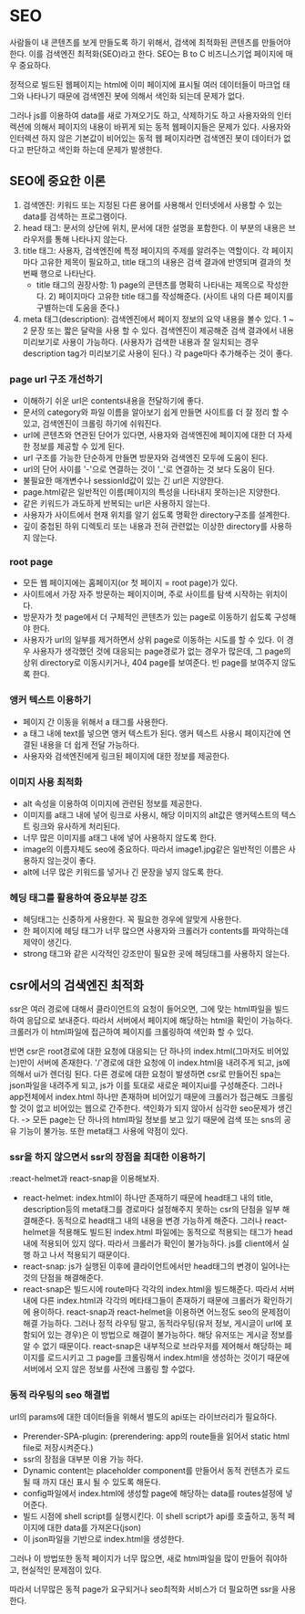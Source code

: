 # SEO

사람들이 내 콘텐츠를 보게 만들도록 하기 위해서, 검색에 최적화된 콘텐츠를 만들어야 한다. 이를 검색엔진 최적화(SEO)라고 한다. SEO는 B to C 비즈니스기업 페이지에 매우 중요하다. 

정적으로 빌드된 웹페이지는 html에 이미 페이지에 표시될 여러 데이터들이 마크업 태그와 나타나기 때문에 검색엔진 봇에 의해서 색인화 되는데 문제가 없다.

그러나 js를 이용하여 data를 새로 가져오기도 하고, 삭제하기도 하고 사용자와의 인터렉션에 의해서 페이지의 내용이 바뀌게 되는 동적 웹페이지들은 문제가 있다. 사용자와 인터렉션 하지 않은 기본값이 비어있는 동적 웹 페이지라면 검색엔진 봇이 데이터가 없다고 판단하고 색인화 하는데 문제가 발생한다.

## SEO에 중요한 이론

1. 검색엔진: 키워드 또는 지정된 다른 용어를 사용해서 인터넷에서 사용할 수 있는 data를 검색하는 프로그램이다.
2. head 태그: 문서의 상단에 위치, 문서에 대한 설명을 포함한다. 이 부분의 내용은 브라우저를 통해 나타나지 않는다. 
3. title 태그: 사용자, 검색엔진에 특정 페이지의 주제를 알려주는 역할이다. 각 페이지마다 고유한 제목이 필요하고, title 태그의 내용은 검색 결과에 반영되며 결과의 첫번째 행으로 나타난다.
   * title 태그의 권장사항: 1) page의 콘텐츠를 명확히 나타내는 제목으로 작성한다. 2) 페이지마다 고유한 title 태그를 작성해준다. (사이트 내의 다른 페이지를 구별하는데 도움을 준다.)
4. meta 태그(description): 검색엔진에서 페이지 정보의 요약 내용을 볼수 있다. 1 ~ 2 문장 또는 짧은 달락을 사용 할 수 있다. 검색엔진이 제공해준 검색 결과에서 내용 미리보기로 사용이 가능하다. (사용자가 검색한 내용과 잘 일치되는 경우 description tag가 미리보기로 사용이 된다.) 각 page마다 추가해주는 것이 좋다.

### page url 구조 개선하기

* 이해하기 쉬운 url은 contents내용을 전달하기에 좋다.
* 문서의 category와 파일 이름을 알아보기 쉽게 만들면 사이트를 더 잘 정리 할 수 있고, 검색엔진이 크롤링 하기에 쉬워진다.
* url에 콘텐츠와 연관된 단어가 있다면, 사용자와 검색엔진에 페이지에 대한 더 자세한 정보를 제공할 수 있게 된다.
* url 구조를 가능한 단순하게 만들면 방문자와 검색엔진 모두에 도움이 된다.
* url의 단어 사이를 '-'으로 연결하는 것이 '_'로 연결하는 것 보다 도움이 된다.
* 불필요한 매개변수나 sessionId값이 있는 긴 url은 지양한다.
* page.html같은 일반적인 이름(페이지의 특성을 나타내지 못하는)은 지양한다.
* 같은 키워드가 과도하게 반복되는 url은 사용하지 않는다.
* 사용자가 사이트에서 현재 위치를 알기 쉽도록 명확한 directory구조를 설계한다.
* 깊이 중첩된 하위 디렉토리 또는 내용과 전혀 관련없는 이상한 directory를 사용하지 않는다.

### root page

* 모든 웹 페이지에는 홈페이지(or 첫 페이지 = root page)가 있다.
* 사이트에서 가장 자주 방문하는 페이지이며, 주로 사이트를 탐색 시작하는 위치이다.
* 방문자가 첫 page에서 더 구체적인 콘텐츠가 있는 page로 이동하기 쉽도록 구성해야 한다.
* 사용자가 url의 일부를 제거하면서 상위 page로 이동하는 시도를 할 수 있다. 이 경우 사용자가 생각했던 것에 대응되는 page경로가 없는 경우가 많은데, 그 page의 상위 directory로 이동시키거나, 404 page를 보여준다. 빈 page를 보여주지 않도록 한다.

### 앵커 텍스트 이용하기

* 페이지 간 이동을 위해서 a 태그를 사용한다.
* a 태그 내에 text를 넣으면 앵커 텍스트가 된다. 앵커 텍스트 사용시 페이지간에 연결된 내용을 더 쉽게 전달 가능하다.
* 사용자와 검색엔진에게 링크된 페이지에 대한 정보를 제공한다.

### 이미지 사용 최적화

* alt 속성을 이용하여 이미지에 관련된 정보를 제공한다.
* 이미지를 a태그 내에 넣어 링크로 사용시, 해당 이미지의 alt값은 앵커텍스트의 텍스트 링크와 유사하게 처리된다.
* 너무 많은 이미지를 a태그 내에 넣어 사용하지 않도록 한다.
* image의 이름자체도 seo에 중요하다. 따라서 image1.jpg같은 일반적인 이름은 사용하지 않는것이 좋다.
* alt에 너무 많은 키워드를 넣거나 긴 문장을 넣지 않도록 한다.

### 헤딩 태그를 활용하여 중요부분 강조

* 헤딩태그는 신중하게 사용한다. 꼭 필요한 경우에 알맞게 사용한다.
* 한 페이지에 헤딩 태그가 너무 많으면 사용자와 크롤러가 contents를 파악하는데 제약이 생긴다.
* strong 태그와 같은 시각적인 강조만이 필요한 곳에 헤딩태그를 사용하지 않는다.



## csr에서의 검색엔진 최적화

ssr은 여러 경로에 대해서 클라이언트의 요청이 들어오면, 그에 맞는 html파일을 빌드하여 응답으로 보내준다. 따라서 서버에서 페이지에 해당하는 html을 확인이 가능하다. 크롤러가 이 html파일에 접근하여 페이지를 크롤링하여 색인화 할 수 있다.

반면 csr은 root경로에 대한 요청에 대응되는 단 하나의 index.html(그마저도 비어있는)만이 서버에 존재한다. '/'경로에 대한 요청에 이 index.html을 내려주게 되고, js에 의해서 ui가 렌더링 된다. 다른 경로에 대한 요청이 발생하면 csr로 만들어진 spa는 json파일을 내려주게 되고, js가 이를 토대로 새로운 페이지ui를 구성해준다. 그러나 app전체에서 index.html 하나만 존재하며 비어있기 때문에 크롤러가 접근해도 크롤링 할 것이 없고 비어있는 웹으로 간주한다. 색인화가 되지 않아서 심각한 seo문제가 생긴다. -> 모든 page는 단 하나의 html파일 정보를 보고 있기 때문에 검색 또는 sns의 공유 기능이 불가능. 또한 meta태그 사용에 약점이 있다.

### ssr을 하지 않으면서 ssr의 장점을 최대한 이용하기

:react-helmet과 react-snap을 이용해보자.

* react-helmet: index.html이 하나만 존재하기 때문에 head태그 내의 title, description등의 meta태그를 경로마다 설정해주지 못하는 csr의 단점을  일부 해결해준다. 동적으로 head태그 내의 내용을 변경 가능하게 해준다. 그러나 react-helmet을 적용해도 빌드된 index.html 파일에는 동적으로 적용되는 태그가 head내에 적용되어 있지 않다. 따라서 크롤러가 확인이 불가능하다. js를 client에서 실행 하고 나서 적용되기 때문이다.
* react-snap: js가 실행된 이후에 클라이언트에서만 head태그의 변경이 일어나는것의 단점을 해결해준다.
* react-snap은 빌드시에 route마다 각각의 index.html을 빌드해준다. 따라서 서버내에 다른 index.html과 각각의 메타태그들이 존재하기 때문에 크롤러가 확인하기에 용이하다. react-snap과 react-helmet을 이용하면 어느정도 seo의 문제점이 해결 가능하다. 그러나 정적 라우팅 말고, 동적라우팅(유저 정보, 게시글이 url에 포함되어 있는 경우)은 이 방법으로 해결이 불가능하다. 해당 유저또는 게시글 정보를 알 수 없기 때문이다. react-snap은 내부적으로 브라우저를 제어해서 해당하는 페이지를 로드시키고 그 page를 크롤링해서 index.html을 생성하는 것이기 때문에 서버에서 오지 않은 정보를 사전에 크롤링 할 수없다.

### 동적 라우팅의 seo 해결법

url의 params에 대한 데이터들을 위해서 별도의 api또는 라이브러리가 필요하다. 

* Prerender-SPA-plugin: (prerendering: app의 route들을 읽어서 static html file로 저장시켜준다.)
* ssr의 장점을 대부분 이용 가능 하다.
* Dynamic content는 placeholder component를 만들어서 동적 컨텐츠가 로드될 때 까지 대신 표시 될 수 있도록 해둔다.
* config파일에서 index.html에 생성할 page에 해당하는 data를 routes설정에 넣어준다.
* 빌드 시점에 shell script를 실행시킨다. 이 shell script가 api를 호출하고, 동적 페이지에 대한 data를 가져온다(json)
* 이 json파일을 기반으로 index.html을 생성한다. 

그러나 이 방법또한 동적 페이지가 너무 많으면, 새로 html파일을 많이 만들어 줘야하고, 현실적인 문제점이 있다.

따라서 너무많은 동적 page가 요구되거나 seo최적화 서비스가 더 필요하면 ssr을 사용한다.



